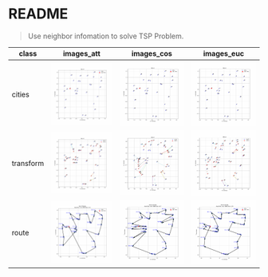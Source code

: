 # README

> Use neighbor infomation to solve TSP Problem.

| class | images_att | images_cos | images_euc |
| ----- | ---------- | ---------- | ---------- |
| cities | ![alt](./images_att/cities/output.gif) | ![alt](./images_cos/cities/output.gif) | ![alt](./images_euc/cities/output.gif) |
| transform | ![alt](./images_att/transform/output.gif) | ![alt](./images_cos/transform/output.gif) | ![alt](./images_euc/transform/output.gif) |
| route | ![alt](./images_att/route/output.gif) | ![alt](./images_cos/route/output.gif) | ![alt](./images_euc/route/output.gif) |